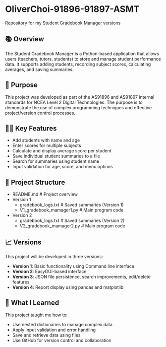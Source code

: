 # OliverChoi-91896-91897-ASMT
Repository for my Student Gradebook Manager versions

## 📚 Overview
The Student Gradebook Manager is a Python-based application that allows users (teachers, tutors, students) to store and manage student performance data. It supports adding students, recording subject scores, calculating averages, and saving summaries.

## 🎯 Purpose
This project was developed as part of the AS91896 and AS91897 internal standards for NCEA Level 2 Digital Technologies. The purpose is to demonstrate the use of complex programming techniques and effective project/version control processes.

## 👨‍💻 Key Features
- Add students with name and age
- Enter scores for multiple subjects
- Calculate and display average score per student
- Save individual student summaries to a file
- Search for summaries using student name
- Input validation for age, score, and menu options

## 📁 Project Structure
- README.md # Project overview
- Version 1
  - gradebook_logs.txt # Saved summaries (Version 1)
  - V1_gradebook_mamager1.py # Main program code
- Version 2
  - gradebook_logs.txt # Saved summaries (Version 2)
  - V2_gradebook_mamager2.py # Main program code


## 📈 Versions
This project will be developed in three versions:
- **Version 1**: Basic functionality using Command line interface
- **Version 2**: EasyGUI-based interface 
- **Version 3**: JSON file persistence, search improvements, edit/delete features
- **Version 4**: Report display using pandas and matplotlib

## 🧠 What I Learned
This project taught me how to:
- Use nested dictionaries to manage complex data
- Apply input validation and error handling
- Save and retrieve data using files
- Use GitHub for version control and collaboration




